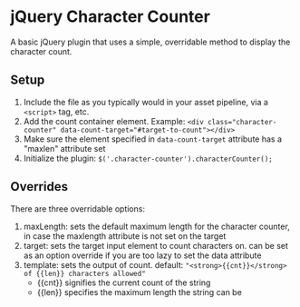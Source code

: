 # jQuery Character Counter

A basic jQuery plugin that uses a simple, overridable method to display the character count.

## Setup

1. Include the file as you typically would in your asset pipeline, via a `<script>` tag, etc.
2. Add the count container element.  Example: `<div class="character-counter" data-count-target="#target-to-count"></div>`
3. Make sure the element specified in `data-count-target` attribute has a "maxlen" attribute set
4. Initialize the plugin: `$('.character-counter').characterCounter();`

## Overrides

There are three overridable options:

1. maxLength: sets the default maximum length for the character counter, in case the maxlength attribute is not set on the target
2. target: sets the target input element to count characters on. can be set as an option override if you are too lazy to set the data attribute
3. template: sets the output of count. default: `"<strong>{{cnt}}</strong> of {{len}} characters allowed"`
	- {{cnt}} signifies the current count of the string
	- {{len}} specifies the maximum length the string can be
